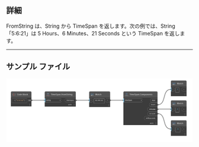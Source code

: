 ## 詳細
FromString は、String から TimeSpan を返します。次の例では、String「5:6:21」は 5 Hours、6 Minutes、21 Seconds という TimeSpan を返します。
___
## サンプル ファイル

![FromString](./DSCore.TimeSpan.FromString_img.jpg)

